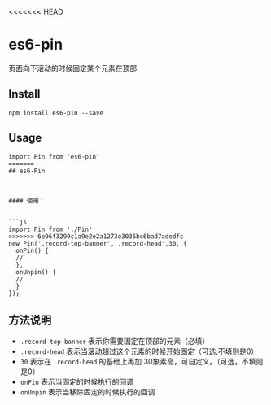 <<<<<<< HEAD
# es6-pin
页面向下滚动的时候固定某个元素在顶部

## Install
`npm install es6-pin --save`


## Usage

```
import Pin from 'es6-pin'
=======
## es6-Pin



#### 使用：


```js
import Pin from './Pin'
>>>>>>> 6e96f3299c1a9e2e2a1273e3036bc6bad7adedfc
new Pin('.record-top-banner','.record-head',30, {
  onPin() {
  //
  },
  onUnpin() {
  //
  }
});
```
## 方法说明

- `.record-top-banner` 表示你需要固定在顶部的元素（必填）
- `.record-head` 表示当滚动超过这个元素的时候开始固定（可选,不填则是0）
- `30` 表示在 `.record-head` 的基础上再加 30象素高，可自定义。（可选，不填则是0）
- `onPin` 表示当固定的时候执行的回调
- `onUnpin` 表示当移除固定的时候执行的回调
